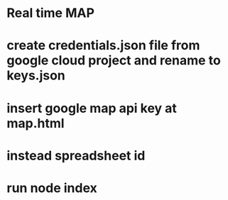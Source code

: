 # Real time MAP

# create credentials.json file from google cloud project and rename to keys.json

# insert google map api key at map.html

# instead spreadsheet id 

# run node index
